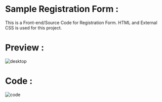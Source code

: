 # Sample Registration Form :

This is a Front-end/Source Code for Registration Form.
HTML and External CSS is used for this project.

# Preview :

![desktop](https://user-images.githubusercontent.com/94775990/155466870-f3626cf3-3e80-4df1-83d6-5368e592d511.png)

# Code :

![code](https://user-images.githubusercontent.com/94775990/155466890-c73af998-fb94-473b-8b82-244412f067bf.png)
